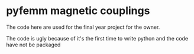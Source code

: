 # pyfemm magnetic couplings
The code here are used for the final year project for the owner. 

The code is ugly because of it's the first time to write python and the code have not be packaged
